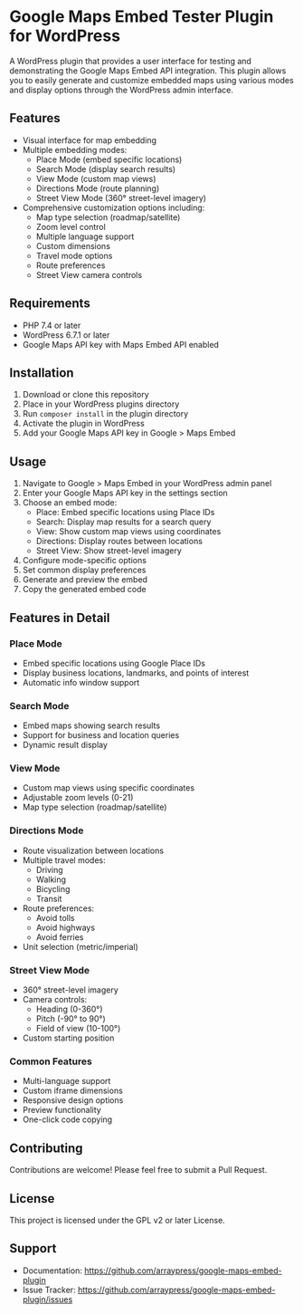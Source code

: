 # Google Maps Embed Tester Plugin for WordPress

A WordPress plugin that provides a user interface for testing and demonstrating the Google Maps Embed API integration. This plugin allows you to easily generate and customize embedded maps using various modes and display options through the WordPress admin interface.

## Features

- Visual interface for map embedding
- Multiple embedding modes:
    - Place Mode (embed specific locations)
    - Search Mode (display search results)
    - View Mode (custom map views)
    - Directions Mode (route planning)
    - Street View Mode (360° street-level imagery)
- Comprehensive customization options including:
    - Map type selection (roadmap/satellite)
    - Zoom level control
    - Multiple language support
    - Custom dimensions
    - Travel mode options
    - Route preferences
    - Street View camera controls

## Requirements

- PHP 7.4 or later
- WordPress 6.7.1 or later
- Google Maps API key with Maps Embed API enabled

## Installation

1. Download or clone this repository
2. Place in your WordPress plugins directory
3. Run `composer install` in the plugin directory
4. Activate the plugin in WordPress
5. Add your Google Maps API key in Google > Maps Embed

## Usage

1. Navigate to Google > Maps Embed in your WordPress admin panel
2. Enter your Google Maps API key in the settings section
3. Choose an embed mode:
    - Place: Embed specific locations using Place IDs
    - Search: Display map results for a search query
    - View: Show custom map views using coordinates
    - Directions: Display routes between locations
    - Street View: Show street-level imagery
4. Configure mode-specific options
5. Set common display preferences
6. Generate and preview the embed
7. Copy the generated embed code

## Features in Detail

### Place Mode
- Embed specific locations using Google Place IDs
- Display business locations, landmarks, and points of interest
- Automatic info window support

### Search Mode
- Embed maps showing search results
- Support for business and location queries
- Dynamic result display

### View Mode
- Custom map views using specific coordinates
- Adjustable zoom levels (0-21)
- Map type selection (roadmap/satellite)

### Directions Mode
- Route visualization between locations
- Multiple travel modes:
    - Driving
    - Walking
    - Bicycling
    - Transit
- Route preferences:
    - Avoid tolls
    - Avoid highways
    - Avoid ferries
- Unit selection (metric/imperial)

### Street View Mode
- 360° street-level imagery
- Camera controls:
    - Heading (0-360°)
    - Pitch (-90° to 90°)
    - Field of view (10-100°)
- Custom starting position

### Common Features
- Multi-language support
- Custom iframe dimensions
- Responsive design options
- Preview functionality
- One-click code copying

## Contributing

Contributions are welcome! Please feel free to submit a Pull Request.

## License

This project is licensed under the GPL v2 or later License.

## Support

- Documentation: https://github.com/arraypress/google-maps-embed-plugin
- Issue Tracker: https://github.com/arraypress/google-maps-embed-plugin/issues